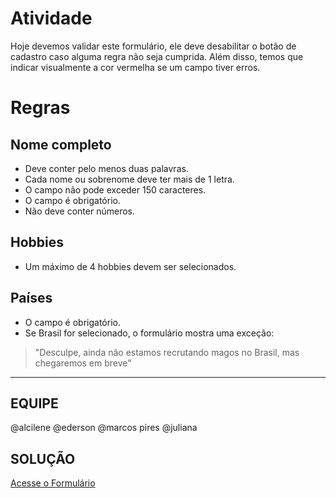 # Atividade 

Hoje devemos validar este formulário, ele deve desabilitar o botão de cadastro caso alguma regra não seja cumprida. Além disso, temos que indicar visualmente a cor vermelha se um campo tiver erros.

# Regras

## Nome completo
* Deve conter pelo menos duas palavras.
* Cada nome ou sobrenome deve ter mais de 1 letra.
* O campo não pode exceder 150 caracteres.
* O campo é obrigatório.
* Não deve conter números.

## Hobbies
* Um máximo de 4 hobbies devem ser selecionados.

## Países
* O campo é obrigatório.
* Se Brasil for selecionado, o formulário mostra uma exceção:
> "Desculpe, ainda não estamos recrutando magos no Brasil, mas chegaremos em breve"

---
## EQUIPE
@alcilene @ederson @marcos pires @juliana

## SOLUÇÃO
[Acesse o Formulário](https://htmlpreview.github.io/?https://github.com/EverSilverio/DH/blob/master/FrontEnd_II/aula12/index.html)